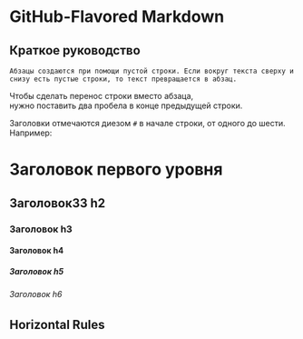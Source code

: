 # GitHub-Flavored Markdown

## Краткое руководство

    Абзацы создаются при помощи пустой строки. Если вокруг текста сверху и 
    снизу есть пустые строки, то текст превращается в абзац.

Чтобы сделать перенос строки вместо абзаца,  
нужно поставить два пробела в конце предыдущей строки.

Заголовки отмечаются диезом `#` в начале строки, от одного до шести. Например:

# Заголовок первого уровня #
## Заголовок33 h2
### Заголовок h3
#### Заголовок h4
##### Заголовок h5
###### Заголовок h6


## Horizontal Rules